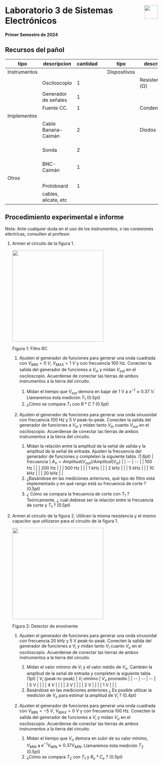# <img src="https://julianodb.github.io/SISTEMAS_ELECTRONICOS_PARA_INGENIERIA_BIOMEDICA/img/logo_fing.png?raw=true" align="right" height="45"> Laboratorio 3 de Sistemas Electrónicos
#### Primer Semestre de 2024

## Recursos del pañol

| tipo | descripcion | cantidad | | tipo | descripcion | valor | cantidad |
| -- | -- | -- | --| -- | -- | -- | -- |
| Instrumentos |  |  | | Dispositivos |  |  |  |
|  | Osciloscopio | 1 | |  | Resistencias (Ω) |  |  |
|  | Generador de señales | 1 | |  |  |  $\ \ \ \ \ \ \ \ \ \ \ \ \ \ \ \ k$  | 1 |
|  | Fuente CC. | 1 | |  | Condensadores |  |  |
| Implementos |  |  | |  |  | $\ \ \ \ \ \ \ \ \ \ \ \ \ \ \  \mu F$ | 1 |
|  | Cable Banana-Caimán | 2 | |  | Diodos |  |  |
|  | Sonda | 2 | |  |  | 1N4148, 1N4007 o similar | 1 |
|  | BNC-Caimán | 1 | |  |  |  |  |
| Otros |  |  | |  | |  |  |
| | Protoboard | 1 | |  | | | |
| | cables, alicate, etc | | |  | | |  |

## Procedimiento experimental e informe

Nota: Ante cualquier duda en el uso de los instrumentos, o las conexiones eléctricas, consulten al profesor.

1. Armen el circuito de la figura 1.

    <img src="https://julianodb.github.io/electronic_circuits_diagrams/RC_lowpass.png" width="300">

    Figura 1: Filtro RC

    1. Ajusten el generador de funciones para generar una onda cuadrada con $V_{MIN} = 0\ V$, $V_{MAX} = 1\ V$ y con frecuencia 100 Hz. Conecten la salida del generador de funciones a $V_{in}$ y midan $V_{out}$ en el osciloscopio. Acuerdense de conectar las tierras de ambos instrumentos a la tierra del circuito. 
        1. Midan el tiempo que $V_{out}$ demora en bajar de 1 V a $e^{-1} \approx 0.37\ V$. Llamaremos ésta medición $T_1$ (0.5pt)
        1. ¿Cómo se compara $T_1$ con $R*C$ ? (0.5pt)
    
    1. Ajusten el generador de funciones para generar una onda sinusoidal con frecuencia 100 Hz y 5 V peak-to-peak. Conecten la salida del generador de funciones a $V_{in}$ y midan tanto $V_{in}$ cuanto $V_{out}$ en el osciloscopio. Acuerdense de conectar las tierras de ambos instrumentos a la tierra del circuito.
        1. Midan la relación entre la amplitud de la señal de salida y la amplitud de la señal de entrada. Ajusten la frecuencia del generador de funciones y completen la siguiente tabla. (1.6pt)
            | frecuencia | $A_V =  Amplitud(V_{out}) / Amplitud(V_{in})$ |
            | -- | -- |
            | 100 Hz | |
            | 200 Hz | |
            | 500 Hz | |
            | 1 kHz | |
            | 2 kHz | |
            | 5 kHz | |
            | 10 kHz | |
            | 20 kHz | |
        1. ¿Basándose en las mediciones anteriores, qué tipo de filtro está implementado y en qué rango está su frecuencia de corte ? (0.5pt)
        1. ¿ Cómo se compara la frecuencia de corte con $T_1$ ? Teóricamente, ¿ cuál debiese ser la relación entre la frecuencia de corte y $T_1$ ? (0.5pt)

1. Armen el circuito de la figura 2. Utilicen la misma resistencia y el mismo capacitor que utilizaron para el circuito de la figura 1.

    <img src="https://julianodb.github.io/electronic_circuits_diagrams/envelope_detector_negative.png" width="300">

    Figura 2: Detector de envolvente

    1. Ajusten el generador de funciones para generar una onda sinusoidal con frecuencia 20 kHz y 5 V peak-to-peak. Conecten la salida del generador de funciones a $V_i$ y midan tanto $V_{i}$ cuanto $V_{o}$ en el osciloscopio. Acuerdense de conectar las tierras de ambos instrumentos a la tierra del circuito.
        1. Midan el valor mínimo de $V_{i}$ y el valor médio de $V_{o}$. Cambien la amplitud de la señal de entrada y completen la siguiente tabla (1pt)
            | $V_{i}$ (peak-to-peak) | $V_{i}$ mínimo | $V_{o}$ promedio |
            | -- | -- | -- |
            | 5 V | | |
            | 4 V | | |
            | 3 V | | |
            | 2 V | | |
            | 1 V | | |
        1. Basándose en las mediciones anteriores ¿ Es posible utilizar la medición de $V_{o}$ para estimar la amplitud de $V_{i}$ ? (0.4pt)
    
    1. Ajusten el generador de funciones para generar una onda cuadrada con $V_{MIN} = -5\ V$, $V_{MAX} = 0\ V$ y con frecuencia 100 Hz. Conecten la salida del generador de funciones a $V_{i}$ y midan $V_{o}$ en el osciloscopio. Acuerdense de conectar las tierras de ambos instrumentos a la tierra del circuito. 
        1. Midan el tiempo que $V_{o}$ demora en subir de su valor mínimo, $V_{MIN}$ a $e^{-1}V_{MIN} \approx 0.37 V_{MIN}$. Llamaremos ésta medición $T_2$ (0.5pt)
        1. ¿Cómo se compara $T_2$ con $T_1$ y $R_e*C_e$ ? (0.5pt)
